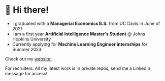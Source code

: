 <!--
**cvaisnor/cvaisnor** is a ✨ _special_ ✨ repository because its `README.md` (this file) appears on your GitHub profile.

Here are some ideas to get you started:

- 🔭 I’m currently working on ...
- 🌱 I’m currently learning ...
- 👯 I’m looking to collaborate on ...
- 🤔 I’m looking for help with ...
- 💬 Ask me about ...
- 📫 How to reach me: ...
- 😄 Pronouns: ...
- ⚡ Fun fact: ...
-->
# 👋 Hi there!

* I graduated with a __Managerial Economics B.S.__ from UC Davis in June of 2021
* I am a first year __Artificial Intelligence Master's Student__ @ Johns Hopkins University
* Currently applying for __Machine Learning Engineer internships__ for Summer 2023

Check out my [website!](https://chrisvaisnor.com)

For recruiters: All my latest work is in private repos, send me a LinkedIn message for access! 
